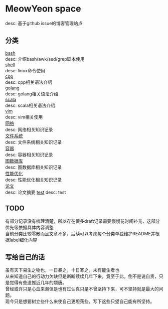 # MeowYeon space
desc: 基于github issue的博客管理站点

## 分类
[bash](https://github.com/MeowYeon/blog/milestone/7)  
desc: 介绍bash/awk/sed/grep脚本使用  
[shell](https://github.com/MeowYeon/blog/milestone/10)  
desc: linux命令使用  
[cpp](https://github.com/MeowYeon/blog/milestone/8)  
desc: cpp相关语法介绍  
[golang](https://github.com/MeowYeon/blog/milestone/4)  
desc: golang相关语法介绍  
[scala](https://github.com/MeowYeon/blog/milestone/14)  
desc: scala相关语法介绍  
[vim](https://github.com/MeowYeon/blog/milestone/15)  
desc: vim相关使用  
[网络](https://github.com/MeowYeon/blog/milestone/6)  
desc: 网络相关知识记录  
[文件系统](https://github.com/MeowYeon/blog/milestone/9)  
desc: 文件系统相关知识记录  
[容器](https://github.com/MeowYeon/blog/milestone/12)  
desc: 容器相关知识记录  
[图数据库](https://github.com/MeowYeon/blog/milestone/13)  
desc: 图数据库相关知识记录  
[性能优化](https://github.com/MeowYeon/blog/milestone/11)  
desc: 性能优化相关知识记录  
[论文](https://github.com/MeowYeon/blog/milestone/5)  
desc: 论文摘要 
[test](https://github.com/MeowYeon/blog/test/)
desc: test

## TODO
有部分记录没有梳理清楚，所以存在很多draft记录需要慢慢花时间补充，这部分优先级依据具体内容调整  
当前分类比较零散而且文章不多，后续可以考虑每个分类单独维护README并根据label细化内容  

## 写给自己的话
虽有天下易生之物也，一日暴之，十日寒之，未有能生者也  
从来知道自己的行动力欠缺但是断断续续几年下来，竟至于此。倒不是说自责，只是觉得有些遗憾近几年的颓唐。  
曾经或许只是心血来潮但是也有过认真只是不曾坚持下来，可不坚持就是最大的问题。  
现今只是想要树立些什么来使自己更坦荡些，写下这些只望自己能有所坚持。  
